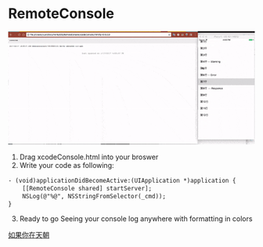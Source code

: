 # RemoteConsole
![](https://github.com/Arbalest313/gitRecord/blob/master/RemoteConsole/RemoteConsole.gif?raw=true)

1. Drag xcodeConsole.html into your broswer
2. Write your code as following:
```objc
- (void)applicationDidBecomeActive:(UIApplication *)application {
    [[RemoteConsole shared] startServer];
    NSLog(@"%@", NSStringFromSelector(_cmd));
}
```
3. Ready to go
Seeing your console log anywhere with formatting in colors

[如果你在天朝](http://hyyy.me/2017/01/16/RemoteConsole/)
